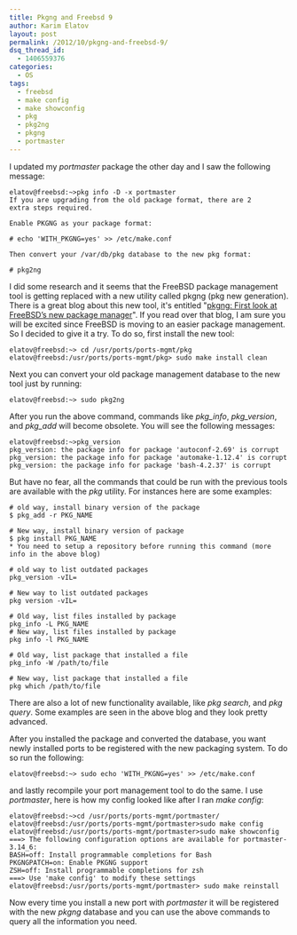 ```yaml
---
title: Pkgng and Freebsd 9
author: Karim Elatov
layout: post
permalink: /2012/10/pkgng-and-freebsd-9/
dsq_thread_id:
  - 1406559376
categories:
  - OS
tags:
  - freebsd
  - make config
  - make showconfig
  - pkg
  - pkg2ng
  - pkgng
  - portmaster
---
```

I updated my *portmaster* package the other day and I saw the following message:


	elatov@freebsd:~>pkg info -D -x portmaster
	If you are upgrading from the old package format, there are 2
	extra steps required.

	Enable PKGNG as your package format:

	# echo 'WITH_PKGNG=yes' >> /etc/make.conf

	Then convert your /var/db/pkg database to the new pkg format:

	# pkg2ng



I did some research and it seems that the FreeBSD package management tool is getting replaced with a new utility called pkgng (pkg new generation). There is a great blog about this new tool, it's entitled "[pkgng: First look at FreeBSD’s new package manager](http://mebsd.com/make-build-your-freebsd-word/pkgng-first-look-at-freebsds-new-package-manager.html)". If you read over that blog, I am sure you will be excited since FreeBSD is moving to an easier package management. So I decided to give it a try. To do so, first install the new tool:


	elatov@freebsd:~> cd /usr/ports/ports-mgmt/pkg
	elatov@freebsd:/usr/ports/ports-mgmt/pkg> sudo make install clean


Next you can convert your old package management database to the new tool just by running:


	elatov@freebsd:~> sudo pkg2ng


After you run the above command, commands like *pkg_info*, *pkg_version*, and *pkg_add* will become obsolete. You will see the following messages:


	elatov@freebsd:~>pkg_version
	pkg_version: the package info for package 'autoconf-2.69' is corrupt
	pkg_version: the package info for package 'automake-1.12.4' is corrupt
	pkg_version: the package info for package 'bash-4.2.37' is corrupt


But have no fear, all the commands that could be run with the previous tools are available with the *pkg* utility. For instances here are some examples:


	# old way, install binary version of the package
	$ pkg_add -r PKG_NAME

	# New way, install binary version of package
	$ pkg install PKG_NAME
	* You need to setup a repository before running this command (more info in the above blog)

	# old way to list outdated packages
	pkg_version -vIL=

	# New way to list outdated packages
	pkg version -vIL=

	# Old way, list files installed by package
	pkg_info -L PKG_NAME
	# New way, list files installed by package
	pkg info -l PKG_NAME

	# Old way, list package that installed a file
	pkg_info -W /path/to/file

	# New way, list package that installed a file
	pkg which /path/to/file


There are also a lot of new functionality available, like *pkg search*, and *pkg query*. Some examples are seen in the above blog and they look pretty advanced.

After you installed the package and converted the database, you want newly installed ports to be registered with the new packaging system. To do so run the following:


	elatov@freebsd:~> sudo echo 'WITH_PKGNG=yes' >> /etc/make.conf


and lastly recompile your port management tool to do the same. I use *portmaster*, here is how my config looked like after I ran *make config*:


	elatov@freebsd:~>cd /usr/ports/ports-mgmt/portmaster/
	elatov@freebsd:/usr/ports/ports-mgmt/portmaster>sudo make config
	elatov@freebsd:/usr/ports/ports-mgmt/portmaster>sudo make showconfig
	===> The following configuration options are available for portmaster-3.14_6:
	BASH=off: Install programmable completions for Bash
	PKGNGPATCH=on: Enable PKGNG support
	ZSH=off: Install programmable completions for zsh
	===> Use 'make config' to modify these settings
	elatov@freebsd:/usr/ports/ports-mgmt/portmaster> sudo make reinstall


Now every time you install a new port with *portmaster* it will be registered with the new *pkgng* database and you can use the above commands to query all the information you need.

